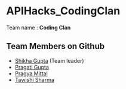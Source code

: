 # APIHacks_CodingClan
Team name : **Coding Clan**
## Team Members on Github
* [Shikha Gupta](https://github.com/Shikha291) (Team leader)
* [Pragati Gupta](https://github.com/pragatig746)
* [Pragya Mittal](https://github.com/pragyamittal0)
* [Tawishi Sharma](https://github.com/Tawishi)
